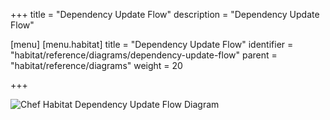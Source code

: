 +++
title = "Dependency Update Flow"
description = "Dependency Update Flow"

[menu]
  [menu.habitat]
    title = "Dependency Update Flow"
    identifier = "habitat/reference/diagrams/dependency-update-flow"
    parent = "habitat/reference/diagrams"
    weight = 20

+++

![Chef Habitat Dependency Update Flow Diagram](/images/habitat-dependency-update-flow.png)

